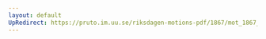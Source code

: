 ```yaml
---
layout: default
UpRedirect: https://pruto.im.uu.se/riksdagen-motions-pdf/1867/mot_1867__ak__221/mot_1867__ak__221-005.pdf
---
```

